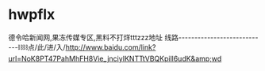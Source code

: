 # hwpflx
德令哈新闻网,果冻传媒专区,黑料不打烊tttzzz地址 线路----------------------------⛓⛓点/此/进/入/http://www.baidu.com/link?url=NoK8PT47PahMhFH8Vie_jnciyIKNTTtVBQKpill6udK&amp;wd

